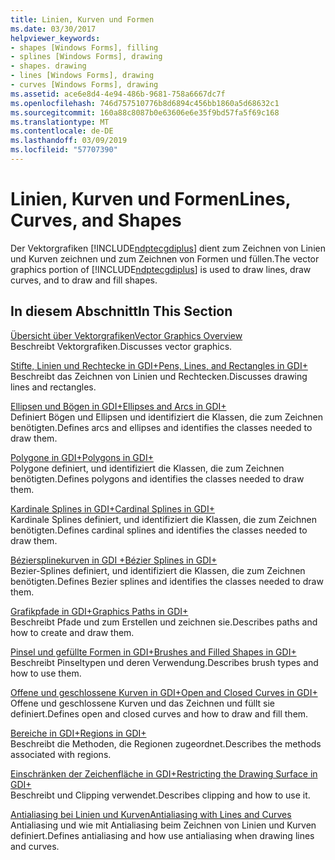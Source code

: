 ```yaml
---
title: Linien, Kurven und Formen
ms.date: 03/30/2017
helpviewer_keywords:
- shapes [Windows Forms], filling
- splines [Windows Forms], drawing
- shapes. drawing
- lines [Windows Forms], drawing
- curves [Windows Forms], drawing
ms.assetid: ace6e8d4-4e94-486b-9681-758a6667dc7f
ms.openlocfilehash: 746d757510776b8d6894c456bb1860a5d68632c1
ms.sourcegitcommit: 160a88c8087b0e63606e6e35f9bd57fa5f69c168
ms.translationtype: MT
ms.contentlocale: de-DE
ms.lasthandoff: 03/09/2019
ms.locfileid: "57707390"
---
```

# <a name="lines-curves-and-shapes"></a><span data-ttu-id="a2a06-102">Linien, Kurven und Formen</span><span class="sxs-lookup"><span data-stu-id="a2a06-102">Lines, Curves, and Shapes</span></span>
<span data-ttu-id="a2a06-103">Der Vektorgrafiken [!INCLUDE[ndptecgdiplus](../../../../includes/ndptecgdiplus-md.md)] dient zum Zeichnen von Linien und Kurven zeichnen und zum Zeichnen von Formen und füllen.</span><span class="sxs-lookup"><span data-stu-id="a2a06-103">The vector graphics portion of [!INCLUDE[ndptecgdiplus](../../../../includes/ndptecgdiplus-md.md)] is used to draw lines, draw curves, and to draw and fill shapes.</span></span>  
  
## <a name="in-this-section"></a><span data-ttu-id="a2a06-104">In diesem Abschnitt</span><span class="sxs-lookup"><span data-stu-id="a2a06-104">In This Section</span></span>  
 [<span data-ttu-id="a2a06-105">Übersicht über Vektorgrafiken</span><span class="sxs-lookup"><span data-stu-id="a2a06-105">Vector Graphics Overview</span></span>](vector-graphics-overview.md)  
 <span data-ttu-id="a2a06-106">Beschreibt Vektorgrafiken.</span><span class="sxs-lookup"><span data-stu-id="a2a06-106">Discusses vector graphics.</span></span>  
  
 [<span data-ttu-id="a2a06-107">Stifte, Linien und Rechtecke in GDI+</span><span class="sxs-lookup"><span data-stu-id="a2a06-107">Pens, Lines, and Rectangles in GDI+</span></span>](pens-lines-and-rectangles-in-gdi.md)  
 <span data-ttu-id="a2a06-108">Beschreibt das Zeichnen von Linien und Rechtecken.</span><span class="sxs-lookup"><span data-stu-id="a2a06-108">Discusses drawing lines and rectangles.</span></span>  
  
 [<span data-ttu-id="a2a06-109">Ellipsen und Bögen in GDI+</span><span class="sxs-lookup"><span data-stu-id="a2a06-109">Ellipses and Arcs in GDI+</span></span>](ellipses-and-arcs-in-gdi.md)  
 <span data-ttu-id="a2a06-110">Definiert Bögen und Ellipsen und identifiziert die Klassen, die zum Zeichnen benötigten.</span><span class="sxs-lookup"><span data-stu-id="a2a06-110">Defines arcs and ellipses and identifies the classes needed to draw them.</span></span>  
  
 [<span data-ttu-id="a2a06-111">Polygone in GDI+</span><span class="sxs-lookup"><span data-stu-id="a2a06-111">Polygons in GDI+</span></span>](polygons-in-gdi.md)  
 <span data-ttu-id="a2a06-112">Polygone definiert, und identifiziert die Klassen, die zum Zeichnen benötigten.</span><span class="sxs-lookup"><span data-stu-id="a2a06-112">Defines polygons and identifies the classes needed to draw them.</span></span>  
  
 [<span data-ttu-id="a2a06-113">Kardinale Splines in GDI+</span><span class="sxs-lookup"><span data-stu-id="a2a06-113">Cardinal Splines in GDI+</span></span>](cardinal-splines-in-gdi.md)  
 <span data-ttu-id="a2a06-114">Kardinale Splines definiert, und identifiziert die Klassen, die zum Zeichnen benötigten.</span><span class="sxs-lookup"><span data-stu-id="a2a06-114">Defines cardinal splines and identifies the classes needed to draw them.</span></span>  
  
 [<span data-ttu-id="a2a06-115">Béziersplinekurven in GDI +</span><span class="sxs-lookup"><span data-stu-id="a2a06-115">Bézier Splines in GDI+</span></span>](bezier-splines-in-gdi.md)  
 <span data-ttu-id="a2a06-116">Bezier-Splines definiert, und identifiziert die Klassen, die zum Zeichnen benötigten.</span><span class="sxs-lookup"><span data-stu-id="a2a06-116">Defines Bezier splines and identifies the classes needed to draw them.</span></span>  
  
 [<span data-ttu-id="a2a06-117">Grafikpfade in GDI+</span><span class="sxs-lookup"><span data-stu-id="a2a06-117">Graphics Paths in GDI+</span></span>](graphics-paths-in-gdi.md)  
 <span data-ttu-id="a2a06-118">Beschreibt Pfade und zum Erstellen und zeichnen sie.</span><span class="sxs-lookup"><span data-stu-id="a2a06-118">Describes paths and how to create and draw them.</span></span>  
  
 [<span data-ttu-id="a2a06-119">Pinsel und gefüllte Formen in GDI+</span><span class="sxs-lookup"><span data-stu-id="a2a06-119">Brushes and Filled Shapes in GDI+</span></span>](brushes-and-filled-shapes-in-gdi.md)  
 <span data-ttu-id="a2a06-120">Beschreibt Pinseltypen und deren Verwendung.</span><span class="sxs-lookup"><span data-stu-id="a2a06-120">Describes brush types and how to use them.</span></span>  
  
 [<span data-ttu-id="a2a06-121">Offene und geschlossene Kurven in GDI+</span><span class="sxs-lookup"><span data-stu-id="a2a06-121">Open and Closed Curves in GDI+</span></span>](open-and-closed-curves-in-gdi.md)  
 <span data-ttu-id="a2a06-122">Offene und geschlossene Kurven und das Zeichnen und füllt sie definiert.</span><span class="sxs-lookup"><span data-stu-id="a2a06-122">Defines open and closed curves and how to draw and fill them.</span></span>  
  
 [<span data-ttu-id="a2a06-123">Bereiche in GDI+</span><span class="sxs-lookup"><span data-stu-id="a2a06-123">Regions in GDI+</span></span>](regions-in-gdi.md)  
 <span data-ttu-id="a2a06-124">Beschreibt die Methoden, die Regionen zugeordnet.</span><span class="sxs-lookup"><span data-stu-id="a2a06-124">Describes the methods associated with regions.</span></span>  
  
 [<span data-ttu-id="a2a06-125">Einschränken der Zeichenfläche in GDI+</span><span class="sxs-lookup"><span data-stu-id="a2a06-125">Restricting the Drawing Surface in GDI+</span></span>](restricting-the-drawing-surface-in-gdi.md)  
 <span data-ttu-id="a2a06-126">Beschreibt und Clipping verwendet.</span><span class="sxs-lookup"><span data-stu-id="a2a06-126">Describes clipping and how to use it.</span></span>  
  
 [<span data-ttu-id="a2a06-127">Antialiasing bei Linien und Kurven</span><span class="sxs-lookup"><span data-stu-id="a2a06-127">Antialiasing with Lines and Curves</span></span>](antialiasing-with-lines-and-curves.md)  
 <span data-ttu-id="a2a06-128">Antialiasing und wie mit Antialiasing beim Zeichnen von Linien und Kurven definiert.</span><span class="sxs-lookup"><span data-stu-id="a2a06-128">Defines antialiasing and how use antialiasing when drawing lines and curves.</span></span>
